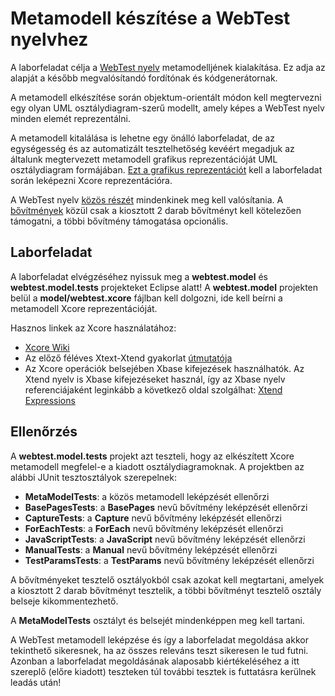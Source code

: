 # Metamodell készítése a WebTest nyelvhez

A laborfeladat célja a [WebTest nyelv](docs/WebTestLanguageSpecification.md) metamodelljének kialakítása. Ez adja az alapját a később megvalósítandó fordítónak és kódgenerátornak.

A metamodell elkészítése során objektum-orientált módon kell megtervezni egy olyan UML osztálydiagram-szerű modellt, amely képes a WebTest nyelv minden elemét reprezentálni.

A metamodell kitalálása is lehetne egy önálló laborfeladat, de az egységesség és az automatizált tesztelhetőség kevéért megadjuk az általunk megtervezett metamodell grafikus reprezentációját UML osztálydiagram formájában. [Ezt a grafikus reprezentációt](docs/MetaModel.md) kell a laborfeladat során leképezni Xcore reprezentációra.

A WebTest nyelv [közös részét](docs/WebTestReference.md) mindenkinek meg kell valósítania. A [bővítmények](docs/WebTestReferenceExtra.md) közül csak a kiosztott 2 darab bővítményt kell kötelezően támogatni, a többi bővítmény támogatása opcionális.

## Laborfeladat

A laborfeladat elvégzéséhez nyissuk meg a **webtest.model** és **webtest.model.tests** projekteket Eclipse alatt! A **webtest.model** projekten belül a **model/webtest.xcore** fájlban kell dolgozni, ide kell beírni a metamodell Xcore reprezentációját.

Hasznos linkek az Xcore használatához:

* [Xcore Wiki](https://wiki.eclipse.org/Xcore)
* Az előző féléves Xtext-Xtend gyakorlat [útmutatója](docs/images/GY4-XtextXtend-Utmutato.pdf)
* Az Xcore operációk belsejében Xbase kifejezések használhatók. Az Xtend nyelv is Xbase kifejezéseket használ, így az Xbase nyelv referenciájaként leginkább a következő oldal szolgálhat: [Xtend Expressions](https://eclipse.dev/Xtext/xtend/documentation/203_xtend_expressions.html)

## Ellenőrzés

A **webtest.model.tests** projekt azt teszteli, hogy az elkészített Xcore metamodell megfelel-e a kiadott osztálydiagramoknak. A projektben az alábbi JUnit tesztosztályok szerepelnek:

* **MetaModelTests**: a közös metamodell leképzését ellenőrzi
* **BasePagesTests**: a **BasePages** nevű bővítmény leképzését ellenőrzi
* **CaptureTests**: a **Capture** nevű bővítmény leképzését ellenőrzi
* **ForEachTests**: a **ForEach** nevű bővítmény leképzését ellenőrzi
* **JavaScriptTests**: a **JavaScript** nevű bővítmény leképzését ellenőrzi
* **ManualTests**: a **Manual** nevű bővítmény leképzését ellenőrzi
* **TestParamsTests**: a **TestParams** nevű bővítmény leképzését ellenőrzi

A bővítményeket tesztelő osztályokból csak azokat kell megtartani, amelyek a kiosztott 2 darab bővítményt tesztelik, a többi bővítményt tesztelő osztály belseje kikommentezhető.

A **MetaModelTests** osztályt és belsejét mindenképpen meg kell tartani.

A WebTest metamodell leképzése és így a laborfeladat megoldása akkor tekinthető sikeresnek, ha az összes releváns teszt sikeresen le tud futni. Azonban a laborfeladat megoldásának alaposabb kiértékeléséhez a itt szereplő (előre kiadott) teszteken túl további tesztek is futtatásra kerülnek leadás után!


